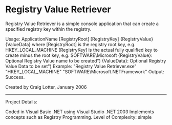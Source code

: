 Registry Value Retriever
========================

Registry Value Retriever is a simple console application that can create a specified registry key within the registry.

Usage:
   ApplicationName [RegistryRoot] [RegistryKey] {RegistryValue} {ValueData}
   where
     [RegistryRoot] is the registry root key, e.g. HKEY_LOCAL_MACHINE
     [RegistryKey] is the actual fully qualified key to create minus the root key, e.g. SOFTWARE\Microsoft
     {RegistryValue}: Optional Registry Value name to be created")
     {ValueData}: Optional Registry Value Data to be set")
Example:
  "Registry Value Retriever.exe" "HKEY_LOCAL_MACHINE" "SOFTWARE\Microsoft\.NETFramework" 
Output:
  Success.

Created by Craig Lotter, January 2006

*********************************

Project Details:

Coded in Visual Basic .NET using Visual Studio .NET 2003
Implements concepts such as Registry Programming.
Level of Complexity: simple
